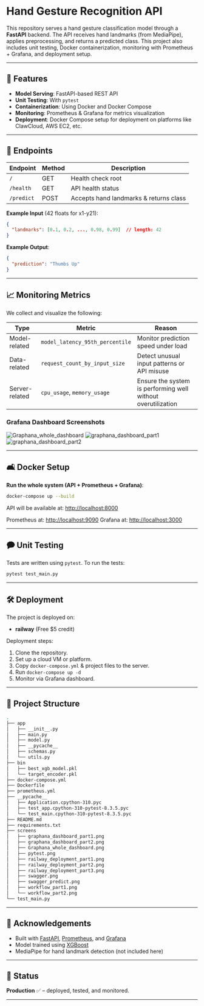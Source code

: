 # Hand Gesture Recognition API

This repository serves a hand gesture classification model through a **FastAPI** backend. The API receives hand landmarks (from MediaPipe), applies preprocessing, and returns a predicted class. This project also includes unit testing, Docker containerization, monitoring with Prometheus + Grafana, and deployment setup.

---

## 🚀 Features

* **Model Serving**: FastAPI-based REST API
* **Unit Testing**: With `pytest`
* **Containerization**: Using Docker and Docker Compose
* **Monitoring**: Prometheus & Grafana for metrics visualization
* **Deployment**: Docker Compose setup for deployment on platforms like ClawCloud, AWS EC2, etc.

---

## 🔧 Endpoints

| Endpoint   | Method | Description                            |
| ---------- | ------ | -------------------------------------- |
| `/`        | GET    | Health check root                      |
| `/health`  | GET    | API health status                      |
| `/predict` | POST   | Accepts hand landmarks & returns class |

**Example Input** (42 floats for x1-y21):

```json
{
  "landmarks": [0.1, 0.2, ..., 0.98, 0.99]  // length: 42
}
```

**Example Output**:

```json
{
  "prediction": "Thumbs Up"
}
```

---

## 📈 Monitoring Metrics

We collect and visualize the following:

| Type           | Metric                          | Reason                                                       |
| -------------- | ------------------------------- | ------------------------------------------------------------ |
| Model-related  | `model_latency_95th_percentile` | Monitor prediction speed under load                          |
| Data-related   | `request_count_by_input_size`   | Detect unusual input patterns or API misuse                  |
| Server-related | `cpu_usage`, `memory_usage`     | Ensure the system is performing well without overutilization |

### Grafana Dashboard Screenshots

![Graphana_whole_dashboard](https://github.com/user-attachments/assets/1ef92aab-5ae5-4355-9148-445d6b69ea81)
![graphana_dashboard_part1](https://github.com/user-attachments/assets/3c7fe3f5-b2b5-4396-95ad-afa70850149d)
![graphana_dashboard_part2](https://github.com/user-attachments/assets/77f7b5cb-5a70-40ea-9c8c-90063c62acf5)


---

## 🛋️ Docker Setup

**Run the whole system (API + Prometheus + Grafana)**:

```bash
docker-compose up --build
```

API will be available at: [http://localhost:8000](http://localhost:8000)

Prometheus at: [http://localhost:9090](http://localhost:9090)
Grafana at: [http://localhost:3000](http://localhost:3000)

---

## 🗭 Unit Testing

Tests are written using `pytest`. To run the tests:

```bash
pytest test_main.py
```

---

## 🛠️ Deployment

The project is deployed on:

* **railway** (Free \$5 credit)


Deployment steps:

1. Clone the repository.
2. Set up a cloud VM or platform.
3. Copy `docker-compose.yml` & project files to the server.
4. Run `docker-compose up -d`
5. Monitor via Grafana dashboard.

---

## 📁 Project Structure

```bash
.
├── app
│   ├── __init__.py
│   ├── main.py
│   ├── model.py
│   ├── __pycache__
│   ├── schemas.py
│   └── utils.py
├── bin
│   ├── best_xgb_model.pkl
│   └── target_encoder.pkl
├── docker-compose.yml
├── Dockerfile
├── prometheus.yml
├── __pycache__
│   ├── Application.cpython-310.pyc
│   ├── test_app.cpython-310-pytest-8.3.5.pyc
│   └── test_main.cpython-310-pytest-8.3.5.pyc
├── README.md
├── requirements.txt
├── screens
│   ├── graphana_dashboard_part1.png
│   ├── graphana_dashboard_part2.png
│   ├── Graphana_whole_dashboard.png
│   ├── pytest.png
│   ├── railway_deployment_part1.png
│   ├── railway_deployment_part2.png
│   ├── railway_deployment_part3.png
│   ├── swagger.png
│   ├── swagger_predict.png
│   ├── workflow_part1.png
│   └── workflow_part2.png
└── test_main.py
```

---

## 🙌 Acknowledgements

* Built with [FastAPI](https://fastapi.tiangolo.com/), [Prometheus](https://prometheus.io/), and [Grafana](https://grafana.com/)
* Model trained using [XGBoost](https://xgboost.readthedocs.io/)
* MediaPipe for hand landmark detection (not included here)

---

## 📆 Status

**Production** ✅ – deployed, tested, and monitored.

---
